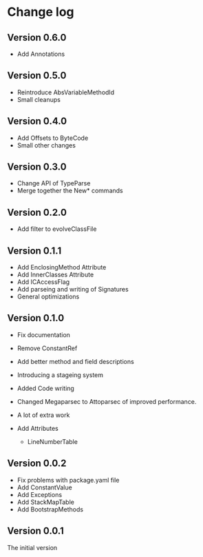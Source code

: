 # Change log

## Version 0.6.0
- Add Annotations

## Version 0.5.0
- Reintroduce AbsVariableMethodId
- Small cleanups

## Version 0.4.0

- Add Offsets to ByteCode
- Small other changes

## Version 0.3.0

- Change API of TypeParse
- Merge together the New* commands

## Version 0.2.0

- Add filter to evolveClassFile

## Version 0.1.1

- Add EnclosingMethod Attribute
- Add InnerClasses Attribute
- Add ICAccessFlag 
- Add parseing and writing of Signatures
- General optimizations

## Version 0.1.0 

- Fix documentation
- Remove ConstantRef
- Add better method and field descriptions 
- Introducing a stageing system
- Added Code writing
- Changed Megaparsec to Attoparsec of improved performance.
- A lot of extra work

- Add Attributes 
  - LineNumberTable

## Version 0.0.2

- Fix problems with package.yaml file
- Add ConstantValue 
- Add Exceptions
- Add StackMapTable
- Add BootstrapMethods

## Version 0.0.1

The initial version

